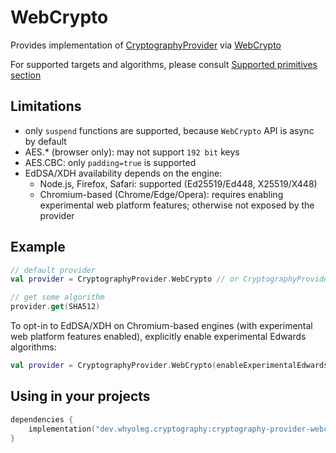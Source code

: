 # WebCrypto

Provides implementation of [CryptographyProvider][CryptographyProvider] via [WebCrypto][WebCrypto]

For supported targets and algorithms, please consult [Supported primitives section][Supported primitives section]

## Limitations

* only `suspend` functions are supported, because `WebCrypto` API is async by default
* AES.* (browser only): may not support `192 bit` keys
* AES.CBC: only `padding=true` is supported
* EdDSA/XDH availability depends on the engine:
  - Node.js, Firefox, Safari: supported (Ed25519/Ed448, X25519/X448)
  - Chromium-based (Chrome/Edge/Opera): requires enabling experimental web platform features; otherwise not exposed by the provider

## Example

```kotlin
// default provider
val provider = CryptographyProvider.WebCrypto // or CryptographyProvider.Default

// get some algorithm
provider.get(SHA512)
```

To opt-in to EdDSA/XDH on Chromium-based engines (with experimental web platform features enabled),
explicitly enable experimental Edwards algorithms:

```kotlin
val provider = CryptographyProvider.WebCrypto(enableExperimentalEdwards = true)
```

## Using in your projects

```kotlin
dependencies {
    implementation("dev.whyoleg.cryptography:cryptography-provider-webcrypto:0.5.0")
}
```

[CryptographyProvider]: ../api/cryptography-core/dev.whyoleg.cryptography/-cryptography-provider/index.html

[WebCrypto]: https://developer.mozilla.org/en-US/docs/Web/API/Web_Crypto_API

[Supported primitives section]: index.md#supported-primitives

